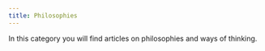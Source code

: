 ```yaml
---
title: Philosophies
---
```

In this category you will find articles on philosophies and ways of thinking.